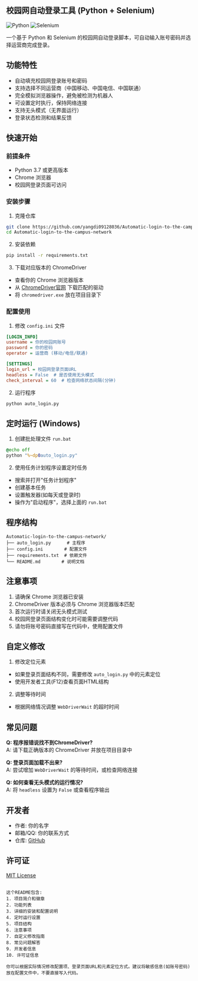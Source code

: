 ## 校园网自动登录工具 (Python + Selenium)

![Python](https://img.shields.io/badge/Python-3.7%2B-blue)
![Selenium](https://img.shields.io/badge/Selenium-4.0%2B-orange)

一个基于 Python 和 Selenium 的校园网自动登录脚本，可自动输入账号密码并选择运营商完成登录。

## 功能特性

- 自动填充校园网登录账号和密码
- 支持选择不同运营商（中国移动、中国电信、中国联通）
- 完全模拟浏览器操作，避免被检测为机器人
- 可设置定时执行，保持网络连接
- 支持无头模式（无界面运行）
- 登录状态检测和结果反馈

## 快速开始

### 前提条件

- Python 3.7 或更高版本
- Chrome 浏览器
- 校园网登录页面可访问

### 安装步骤

1. 克隆仓库
```bash
git clone https://github.com/yangdi09128036/Automatic-login-to-the-campus-network.git
cd Automatic-login-to-the-campus-network
```

2. 安装依赖
```bash
pip install -r requirements.txt
```

3. 下载对应版本的 ChromeDriver
- 查看你的 Chrome 浏览器版本
- 从 [ChromeDriver官网](https://chromedriver.chromium.org/downloads) 下载匹配的驱动
- 将 `chromedriver.exe` 放在项目目录下

### 配置使用

1. 修改 `config.ini` 文件
```ini
[LOGIN_INFO]
username = 你的校园网账号
password = 你的密码
operator = 运营商 (移动/电信/联通)

[SETTINGS]
login_url = 校园网登录页面URL
headless = False  # 是否使用无头模式
check_interval = 60  # 检查网络状态间隔(分钟)
```

2. 运行程序
```bash
python auto_login.py
```

## 定时运行 (Windows)

1. 创建批处理文件 `run.bat`
```bat
@echo off
python "%~dp0auto_login.py"
```

2. 使用任务计划程序设置定时任务
- 搜索并打开"任务计划程序"
- 创建基本任务
- 设置触发器(如每天或登录时)
- 操作为"启动程序"，选择上面的 `run.bat`

## 程序结构

```
Automatic-login-to-the-campus-network/
├── auto_login.py      # 主程序
├── config.ini        # 配置文件
├── requirements.txt  # 依赖文件
└── README.md        # 说明文档
```

## 注意事项

1. 请确保 Chrome 浏览器已安装
2. ChromeDriver 版本必须与 Chrome 浏览器版本匹配
3. 首次运行时请关闭无头模式测试
4. 校园网登录页面结构变化时可能需要调整代码
5. 请勿将账号密码直接写在代码中，使用配置文件

## 自定义修改

1. 修改定位元素
- 如果登录页面结构不同，需要修改 `auto_login.py` 中的元素定位
- 使用开发者工具(F12)查看页面HTML结构

2. 调整等待时间
- 根据网络情况调整 `WebDriverWait` 的超时时间

## 常见问题

**Q: 程序报错说找不到ChromeDriver?**  
A: 请下载正确版本的 ChromeDriver 并放在项目目录中

**Q: 登录页面加载不出来?**  
A: 尝试增加 `WebDriverWait` 的等待时间，或检查网络连接

**Q: 如何查看无头模式的运行情况?**  
A: 将 `headless` 设置为 `False` 或查看程序输出

## 开发者

- 作者: 你的名字
- 邮箱/QQ: 你的联系方式
- 仓库: [GitHub](https://github.com/yangdi09128036/Automatic-login-to-the-campus-network)

## 许可证

[MIT License](LICENSE)
```

这个README包含:
1. 项目简介和徽章
2. 功能列表
3. 详细的安装和配置说明
4. 定时运行设置
5. 项目结构
6. 注意事项
7. 自定义修改指南
8. 常见问题解答
9. 开发者信息
10. 许可证信息

你可以根据实际情况修改配置项、登录页面URL和元素定位方式。建议将敏感信息(如账号密码)放在配置文件中，不要直接写入代码。
